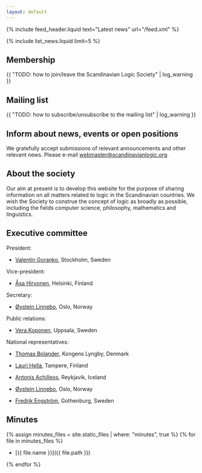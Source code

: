 ```yaml
---
layout: default
---
```

{% include feed_header.liquid text="Latest news" url="/feed.xml" %}

{% include list_news.liquid limit=5 %}

## Membership

{{ "TODO: how to join/leave the Scandinavian Logic Society" | log_warning }}

## Mailing list

{{ "TODO: how to subscribe/unsubscribe to the mailing list" | log_warning }}

## Inform about news, events or open positions

We gratefully accept submissions of relevant announcements and other relevant
news. Please e-mail <webmaster@scandinavianlogic.org>.

## About the society

Our aim at present is to develop this website for the purpose of sharing
information on all matters related to logic in the Scandinavian countries. We
wish the Society to construe the concept of logic as broadly as possible,
including the fields computer science, philosophy, mathematics and linguistics.

## Executive committee

President:

- [Valentin Goranko](https://www2.philosophy.su.se/goranko), Stockholm, Sweden

Vice-president:

- [Åsa Hirvonen](http://www.helsinki.fi/~asaekman/), Helsinki, Finland

Secretary:

- [Øystein Linnebo](http://www.hf.uio.no/ifikk/personer/vit/filosofi/fast/oysteinl/), Oslo, Norway

Public relations:

- [Vera Koponen](https://katalog.uu.se/profile/?id=N96-558), Uppsala, Sweden

National representatives:

- [Thomas Bolander](http://www.dtu.dk/english/service/phonebook/person?id=6474&amp;tab=1), Kongens Lyngby, Denmark

- [Lauri Hella](http://www.sis.uta.fi/~malahe/), Tampere, Finland

- [Antonis Achilleos](https://sites.google.com/view/antonisachilleos), Reykjavik, Iceland

- [Øystein Linnebo](http://www.hf.uio.no/ifikk/personer/vit/filosofi/fast/oysteinl/), Oslo, Norway

- [Fredrik Engström](https://flov.gu.se/english/about/staff?userId=xengfr), Gothenburg, Sweden

## Minutes

{% assign minutes_files = site.static_files | where: "minutes", true %}
{% for file in minutes_files %}

- [{{ file.name }}]({{ file.path }})

{% endfor %}
